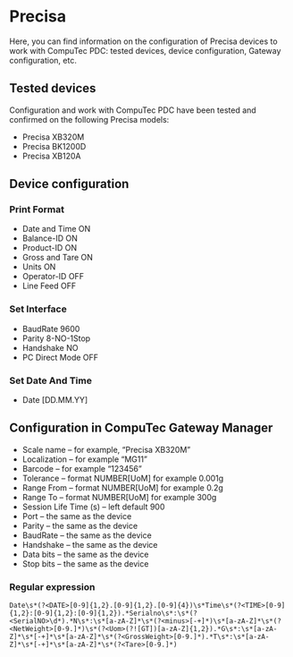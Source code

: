 # Precisa

Here, you can find information on the configuration of Precisa devices to work with CompuTec PDC: tested devices, device configuration, Gateway configuration, etc.

## Tested devices

Configuration and work with CompuTec PDC have been tested and confirmed on the following Precisa models:

- Precisa XB320M
- Precisa BK1200D
- Precisa XB120A

## Device configuration

### Print Format

- Date and Time ON
- Balance-ID ON
- Product-ID ON
- Gross and Tare ON
- Units ON
- Operator-ID OFF
- Line Feed OFF

### Set Interface

- BaudRate 9600
- Parity 8-NO-1Stop
- Handshake NO
- PC Direct Mode OFF

### Set Date And Time

- Date \[DD.MM.YY\]

## Configuration in CompuTec Gateway Manager

- Scale name – for example, “Precisa XB320M”
- Localization – for example “MG11”
- Barcode – for example “123456”
- Tolerance – format NUMBER\[UoM\] for example 0.001g
- Range From – format NUMBER\[UoM\] for example 0.2g
- Range To – format NUMBER\[UoM\] for example 300g
- Session Life Time (s) – left default 900
- Port – the same as the device
- Parity – the same as the device
- BaudRate – the same as the device
- Handshake – the same as the device
- Data bits – the same as the device
- Stop bits – the same as the device

### Regular expression

```regex
Date\s*(?<DATE>[0-9]{1,2}.[0-9]{1,2}.[0-9]{4})\s*Time\s*(?<TIME>[0-9]{1,2}:[0-9]{1,2}:[0-9]{1,2}).*Serialno\s*:\s*(?<SerialNO>\d*).*N\s*:\s*[a-zA-Z]*\s*(?<minus>[-+]*)\s*[a-zA-Z]*\s*(?<NetWeight>[0-9.]*)\s*(?<Uom>(?![GT])[a-zA-Z]{1,2}).*G\s*:\s*[a-zA-Z]*\s*[-+]*\s*[a-zA-Z]*\s*(?<GrossWeight>[0-9.]*).*T\s*:\s*[a-zA-Z]*\s*[-+]*\s*[a-zA-Z]*\s*(?<Tare>[0-9.]*)
```
